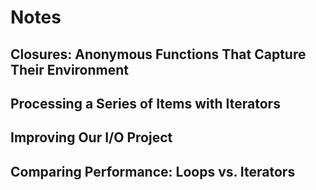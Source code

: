 # Notes

## Closures: Anonymous Functions That Capture Their Environment

## Processing a Series of Items with Iterators

## Improving Our I/O Project

## Comparing Performance: Loops vs. Iterators